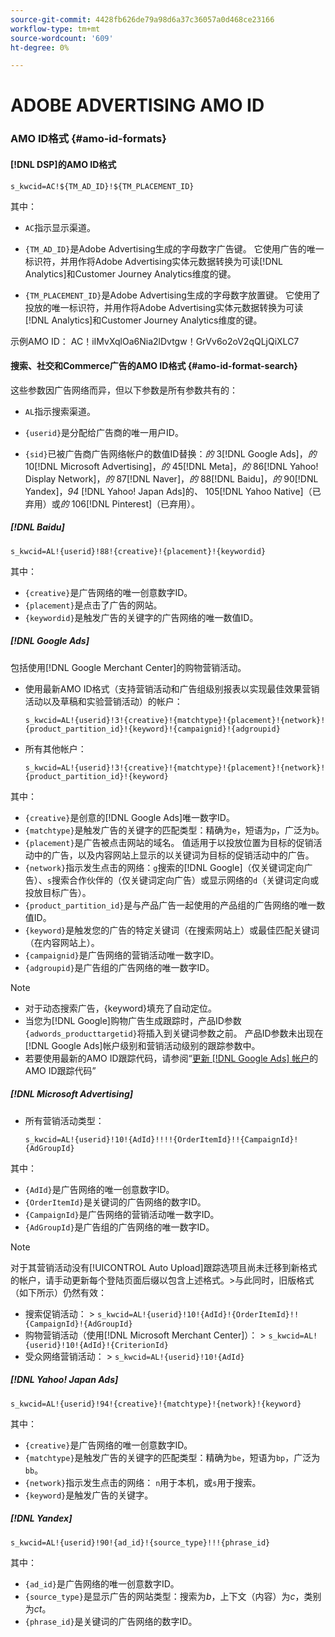 ```yaml
---
source-git-commit: 4428fb626de79a98d6a37c36057a0d468ce23166
workflow-type: tm+mt
source-wordcount: '609'
ht-degree: 0%

---
```

# ADOBE ADVERTISING AMO ID

### AMO ID格式 {#amo-id-formats}

#### [!DNL DSP]的AMO ID格式

`s_kwcid=AC!${TM_AD_ID}!${TM_PLACEMENT_ID}`

其中：

* `AC`指示显示渠道。

* `{TM_AD_ID}`是Adobe Advertising生成的字母数字广告键。 它使用广告的唯一标识符，并用作将Adobe Advertising实体元数据转换为可读[!DNL Analytics]和Customer Journey Analytics维度的键。

* `{TM_PLACEMENT_ID}`是Adobe Advertising生成的字母数字放置键。 它使用了投放的唯一标识符，并用作将Adobe Advertising实体元数据转换为可读[!DNL Analytics]和Customer Journey Analytics维度的键。

示例AMO ID： AC！iIMvXqlOa6Nia2lDvtgw！GrVv6o2oV2qQLjQiXLC7

#### 搜索、社交和Commerce广告的AMO ID格式 {#amo-id-format-search}

这些参数因广告网络而异，但以下参数是所有参数共有的：

* `AL`指示搜索渠道。<!-- what about social/Facebook, and display ads on Google (like Gmail, YouTube)? -->

* `{userid}`是分配给广告商的唯一用户ID。

* `{sid}`已被广告商广告网络帐户的数值ID替换：*的* 3[!DNL Google Ads]，*的* 10[!DNL Microsoft Advertising]，*的* 45[!DNL Meta]，*的* 86[!DNL Yahoo! Display Network]，*的* 87[!DNL Naver]，*的* 88[!DNL Baidu]，*的* 90[!DNL Yandex]，*94* [!DNL Yahoo! Japan Ads]的&#x200B;*、* 105[!DNL Yahoo Native]（已弃用）或&#x200B;*的* 106[!DNL Pinterest]（已弃用）。

##### [!DNL Baidu]

`s_kwcid=AL!{userid}!88!{creative}!{placement}!{keywordid}`

其中：

* `{creative}`是广告网络的唯一创意数字ID。
* `{placement}`是点击了广告的网站。
* `{keywordid}`是触发广告的关键字的广告网络的唯一数值ID。

##### [!DNL Google Ads]

包括使用[!DNL Google Merchant Center]的购物营销活动。

* 使用最新AMO ID格式（支持营销活动和广告组级别报表以实现最佳效果营销活动以及草稿和实验营销活动）的帐户：

  `s_kwcid=AL!{userid}!3!{creative}!{matchtype}!{placement}!{network}!{product_partition_id}!{keyword}!{campaignid}!{adgroupid}`

* 所有其他帐户：

  `s_kwcid=AL!{userid}!3!{creative}!{matchtype}!{placement}!{network}!{product_partition_id}!{keyword}`

其中：

<!-- VERIFY CREATIVE description. Also, are there more networks now (audience and shopping?) -->

* `{creative}`是创意的[!DNL Google Ads]唯一数字ID。
* `{matchtype}`是触发广告的关键字的匹配类型：精确为`e`，短语为`p`，广泛为`b`。
* `{placement}`是广告被点击网站的域名。 值适用于以投放位置为目标的促销活动中的广告，以及内容网站上显示的以关键词为目标的促销活动中的广告。
* `{network}`指示发生点击的网络：`g`搜索的[!DNL Google]（仅关键词定向广告）、`s`搜索合作伙伴的（仅关键词定向广告）或显示网络的`d`（关键词定向或投放目标广告）。
* `{product_partition_id}`是与产品广告一起使用的产品组的广告网络的唯一数值ID。
* `{keyword}`是触发您的广告的特定关键词（在搜索网站上）或最佳匹配关键词（在内容网站上）。
* `{campaignid}`是广告网络的营销活动唯一数字ID。
* `{adgroupid}`是广告组的广告网络的唯一数字ID。

>[!NOTE]
>
>* 对于动态搜索广告，{keyword}填充了自动定位。
>* 当您为[!DNL Google]购物广告生成跟踪时，产品ID参数`{adwords_producttargetid}`将插入到关键词参数之前。 产品ID参数未出现在[!DNL Google Ads]帐户级别和营销活动级别的跟踪参数中。
>* 若要使用最新的AMO ID跟踪代码，请参阅“[更新 [!DNL Google Ads] 帐户](/help/search-social-commerce/campaign-management/accounts/update-amo-id-google.md)的AMO ID跟踪代码”<!-- Update terminology there too. -->

<!--

##### [!DNL Meta]

`s_kwcid=AL!{userid}!45!{{ad.id}}!{{campaign.id}}!{{adset.id}}`

where:

* `{{ad.id}}` is the unique numeric ID for the ad/creative.

* `{{campaign.id}}` is the unique ID for the campaign.

* `{{adset.id}}` is the unique ID for the ad set.

-->

##### [!DNL Microsoft Advertising]

* 所有营销活动类型：

  `s_kwcid=AL!{userid}!10!{AdId}!!!!{OrderItemId}!!{CampaignId}!{AdGroupId}`

其中：

* `{AdId}`是广告网络的唯一创意数字ID。
* `{OrderItemId}`是关键词的广告网络的数字ID。
* `{CampaignId}`是广告网络的营销活动唯一数字ID。
* `{AdGroupId}`是广告组的广告网络的唯一数字ID。

>[!NOTE]
>
> 对于其营销活动没有[!UICONTROL Auto Upload]跟踪选项且尚未迁移到新格式的帐户，请手动更新每个登陆页面后缀以包含上述格式。
> &#x200B;>与此同时，旧版格式（如下所示）仍然有效：
>* 搜索促销活动：
>  &#x200B;>  `s_kwcid=AL!{userid}!10!{AdId}!{OrderItemId}!!{CampaignId}!{AdGroupId}`
>* 购物营销活动（使用[!DNL Microsoft Merchant Center]）：
>  &#x200B;>  `s_kwcid=AL!{userid}!10!{AdId}!{CriterionId}`
>* 受众网络营销活动：
>  &#x200B;>  `s_kwcid=AL!{userid}!10!{AdId}`

##### [!DNL Yahoo! Japan Ads]

`s_kwcid=AL!{userid}!94!{creative}!{matchtype}!{network}!{keyword}`

其中：

* `{creative}`是广告网络的唯一创意数字ID。
* `{matchtype}`是触发广告的关键字的匹配类型：精确为`be`，短语为`bp`，广泛为`bb`。
* `{network}`指示发生点击的网络： `n`用于本机，或`s`用于搜索。
* `{keyword}`是触发广告的关键字。

##### [!DNL Yandex]

`s_kwcid=AL!{userid}!90!{ad_id}!{source_type}!!!{phrase_id}`

其中：

* `{ad_id}`是广告网络的唯一创意数字ID。
* `{source_type}`是显示广告的网站类型：搜索为&#x200B;*b*，上下文（内容）为&#x200B;*c*，类别为&#x200B;*ct*。
* `{phrase_id}`是关键词的广告网络的数字ID。
